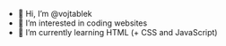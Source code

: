 - 👋 Hi, I’m @vojtablek
- 👀 I’m interested in coding websites
- 🌱 I’m currently learning HTML (+ CSS and JavaScript)

<!---
vojtablek/vojtablek is a ✨ special ✨ repository because its `README.md` (this file) appears on your GitHub profile.
You can click the Preview link to take a look at your changes.
--->

